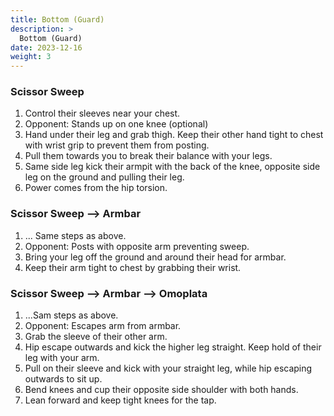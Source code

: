 ```yaml
---
title: Bottom (Guard)
description: >
  Bottom (Guard)
date: 2023-12-16
weight: 3
---
```


### Scissor Sweep

1. Control their sleeves near your chest.
2. Opponent: Stands up on one knee (optional)
3. Hand under their leg and grab thigh. Keep their other hand tight to chest with wrist grip to prevent them from posting.
4. Pull them towards you to break their balance with your legs.
5. Same side leg kick their armpit with the back of the knee, opposite side leg on the ground and pulling their leg.
6. Power comes from the hip torsion.

### Scissor Sweep --> Armbar

1. ... Same steps as above.
2. Opponent: Posts with opposite arm preventing sweep.
3. Bring your leg off the ground and around their head for armbar. 
4. Keep their arm tight to chest by grabbing their wrist.

### Scissor Sweep --> Armbar --> Omoplata

1. ...Sam steps as above.
2. Opponent: Escapes arm from armbar.
3. Grab the sleeve of their other arm.
4. Hip escape outwards and kick the higher leg straight. Keep hold of their leg with your arm.
5. Pull on their sleeve and kick with your straight leg, while hip escaping outwards to sit up.
6. Bend knees and cup their opposite side shoulder with both hands.
7. Lean forward and keep tight knees for the tap.
